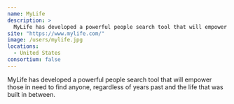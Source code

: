 ```yaml
---
name: MyLife
description: > 
  MyLife has developed a powerful people search tool that will empower those in need to find anyone, regardless of years past and the life that was built in between.
site: "https://www.mylife.com/"
image: /users/mylife.jpg
locations: 
  - United States
consortium: false
---
```


MyLife has developed a powerful people search tool that will empower those in need to find anyone, regardless of years past and the life that was built in between.